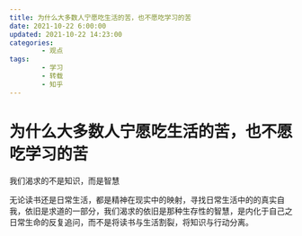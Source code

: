 ```yaml
---
title: 为什么大多数人宁愿吃生活的苦，也不愿吃学习的苦
date: 2021-10-22 6:00:00
updated: 2021-10-22 14:23:00
categories:
        - 观点
tags:
        - 学习
        - 转载
        - 知乎
---
```



# 为什么大多数人宁愿吃生活的苦，也不愿吃学习的苦

我们渴求的不是知识，而是智慧

无论读书还是日常生活，都是精神在现实中的映射，寻找日常生活中的的真实自我，依旧是求道的一部分，我们渴求的依旧是那种生存性的智慧，是内化于自己之日常生命的反复追问，而不是将读书与生活割裂，将知识与行动分离。

